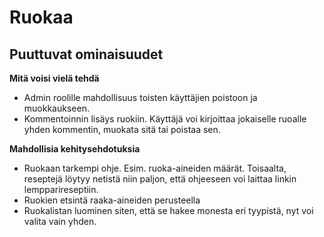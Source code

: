 # Ruokaa

## Puuttuvat ominaisuudet

**Mitä voisi vielä tehdä**
- Admin roolille mahdollisuus toisten käyttäjien poistoon ja muokkaukseen.
- Kommentoinnin lisäys ruokiin. Käyttäjä voi kirjoittaa jokaiselle ruoalle yhden kommentin, muokata sitä tai poistaa sen.

**Mahdollisia kehitysehdotuksia**
- Ruokaan tarkempi ohje. Esim. ruoka-aineiden määrät. Toisaalta, reseptejä löytyy netistä niin paljon, että ohjeeseen voi laittaa linkin lempparireseptiin.
- Ruokien etsintä raaka-aineiden perusteella
- Ruokalistan luominen siten, että se hakee monesta eri tyypistä, nyt voi valita vain yhden.